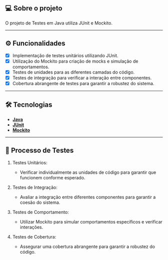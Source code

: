 ## 💻 Sobre o projeto

O projeto de Testes em Java utiliza JUnit e Mockito.

---

## ⚙️ Funcionalidades

- [x] Implementação de testes unitários utilizando JUnit.
- [x] Utilização do Mockito para criação de mocks e simulação de comportamentos.
- [x] Testes de unidades para as diferentes camadas do código.
- [x] Testes de integração para verificar a interação entre componentes.
- [x] Cobertura abrangente de testes para garantir a robustez do sistema.

---

## 🛠 Tecnologias

- **[Java](https://www.oracle.com/java)**
- **[JUnit](https://junit.org)**
- **[Mockito](https://site.mockito.org)**

---

## 📑 Processo de Testes

1. Testes Unitários:
   - Verificar individualmente as unidades de código para garantir que funcionem conforme esperado.

2. Testes de Integração:
   - Avaliar a integração entre diferentes componentes para garantir a coesão do sistema.

3. Testes de Comportamento:
   - Utilizar Mockito para simular comportamentos específicos e verificar interações.

4. Testes de Cobertura:
   - Assegurar uma cobertura abrangente para garantir a robustez do código.
